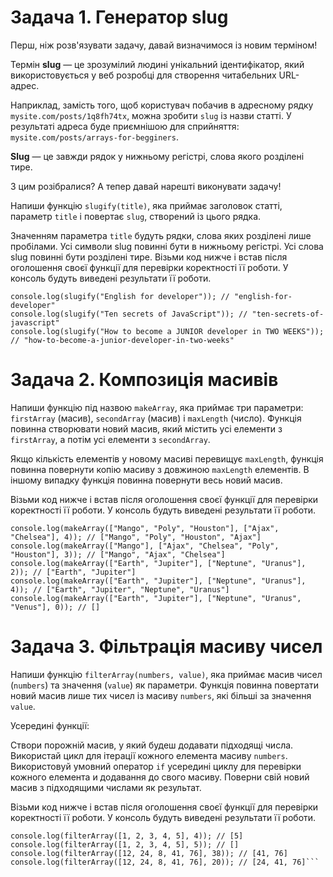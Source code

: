 ﻿# Задача 1. Генератор slug

Перш, ніж розв'язувати задачу, давай визначимося із новим терміном!

Термін **slug** — це зрозумілий людині унікальний ідентифікатор, який використовується у веб розробці для створення читабельних URL-адрес.

Наприклад, замість того, щоб користувач побачив в адресному рядку ```mysite.com/posts/1q8fh74tx```, можна зробити ```slug``` із назви статті. У результаті адреса буде приємнішою для сприйняття: ```mysite.com/posts/arrays-for-begginers```.

**Slug** — це завжди рядок у нижньому регістрі, слова якого розділені тире.

З цим розібралися? А тепер давай нарешті виконувати задачу!

Напиши функцію ```slugify(title)```, яка приймає заголовок статті, параметр ```title``` і повертає ```slug```, створений із цього рядка.

Значенням параметра ```title``` будуть рядки, слова яких розділені лише пробілами.
Усі символи slug повинні бути в нижньому регістрі.
Усі слова slug повинні бути розділені тире.
Візьми код нижче і встав після оголошення своєї функції для перевірки коректності її роботи. У консоль будуть виведені результати її роботи.



```console.log(slugify("Arrays for begginers")); // "arrays-for-begginers"
console.log(slugify("English for developer")); // "english-for-developer"
console.log(slugify("Ten secrets of JavaScript")); // "ten-secrets-of-javascript"
console.log(slugify("How to become a JUNIOR developer in TWO WEEKS")); // "how-to-become-a-junior-developer-in-two-weeks"
```

# Задача 2. Композиція масивів

Напиши функцію під назвою ```makeArray```, яка приймає три параметри: ```firstArray``` (масив), ```secondArray``` (масив) і ```maxLength``` (число). Функція повинна створювати новий масив, який містить усі елементи з ```firstArray```, а потім усі елементи з ```secondArray```.

Якщо кількість елементів у новому масиві перевищує ```maxLength```, функція повинна повернути копію масиву з довжиною ```maxLength``` елементів.
В іншому випадку функція повинна повернути весь новий масив.

Візьми код нижче і встав після оголошення своєї функції для перевірки коректності її роботи. У консоль будуть виведені результати її роботи.

```console.log(makeArray(["Mango", "Poly"], ["Ajax", "Chelsea"], 3)); // ["Mango", "Poly", "Ajax"]
console.log(makeArray(["Mango", "Poly", "Houston"], ["Ajax", "Chelsea"], 4)); // ["Mango", "Poly", "Houston", "Ajax"]
console.log(makeArray(["Mango"], ["Ajax", "Chelsea", "Poly", "Houston"], 3)); // ["Mango", "Ajax", "Chelsea"]
console.log(makeArray(["Earth", "Jupiter"], ["Neptune", "Uranus"], 2)); // ["Earth", "Jupiter"]
console.log(makeArray(["Earth", "Jupiter"], ["Neptune", "Uranus"], 4)); // ["Earth", "Jupiter", "Neptune", "Uranus"]
console.log(makeArray(["Earth", "Jupiter"], ["Neptune", "Uranus", "Venus"], 0)); // []
```

# Задача 3. Фільтрація масиву чисел

Напиши функцію ```filterArray(numbers, value)```, яка приймає масив чисел (```numbers```) та значення (```value```) як параметри. Функція повинна повертати новий масив лише тих чисел із масиву ```numbers```, які більші за значення ```value```.

Усередині функції:

Створи порожній масив, у який будеш додавати підходящі числа.
Використай цикл для ітерації кожного елемента масиву ```numbers```.
Використовуй умовний оператор ```if``` усередині циклу для перевірки кожного елемента и додавання до свого масиву.
Поверни свій новий масив з підходящими числами як результат.


Візьми код нижче і встав після оголошення своєї функції для перевірки коректності її роботи. У консоль будуть виведені результати її роботи.

```console.log(filterArray([1, 2, 3, 4, 5], 3)); // [4, 5]
console.log(filterArray([1, 2, 3, 4, 5], 4)); // [5]
console.log(filterArray([1, 2, 3, 4, 5], 5)); // []
console.log(filterArray([12, 24, 8, 41, 76], 38)); // [41, 76]
console.log(filterArray([12, 24, 8, 41, 76], 20)); // [24, 41, 76]```